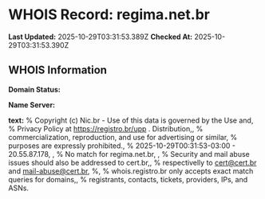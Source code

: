 # WHOIS Record: regima.net.br

**Last Updated:** 2025-10-29T03:31:53.389Z
**Checked At:** 2025-10-29T03:31:53.390Z

## WHOIS Information

**Domain Status:** 

**Name Server:** 

**text:** % Copyright (c) Nic.br - Use of this data is governed by the Use and, % Privacy Policy at https://registro.br/upp . Distribution,, % commercialization, reproduction, and use for advertising or similar, % purposes are expressly prohibited., % 2025-10-29T00:31:53-03:00 - 20.55.87.178, , % No match for regima.net.br, , % Security and mail abuse issues should also be addressed to cert.br,, % respectivelly to cert@cert.br and mail-abuse@cert.br, %, % whois.registro.br only accepts exact match queries for domains,, % registrants, contacts, tickets, providers, IPs, and ASNs.

